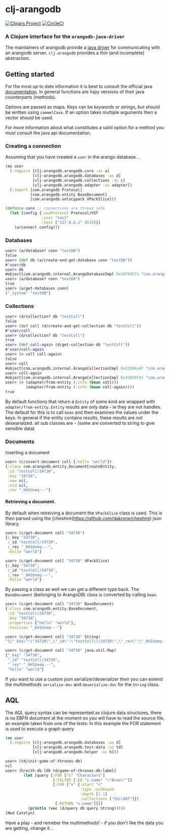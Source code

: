 # clj-arangodb

[![Clojars Project](https://img.shields.io/clojars/v/beoliver/clj-arangodb.svg)](https://clojars.org/beoliver/clj-arangodb)
[![CircleCI](https://circleci.com/gh/beoliver/clj-arangodb.svg?style=shield)](https://circleci.com/gh/beoliver/clj-arangodb)

### A Clojure interface for the `arangodb-java-driver`

The maintainers of arangodb provide a [java driver](https://www.arangodb.com/docs/stable/drivers/java-getting-started.html) for communicating with an arangodb server. `clj-arangodb` provides a _thin_ (and incomplete) abstraction.

## Getting started

For the most up to date information it is best to consult the official java [documentation](https://www.arangodb.com/docs/stable/drivers/java-reference.html). In general functions are lispy versions of their java counterparts (methods).

Options are passed as maps. Keys can be _keywords_ or _strings_, but should be written using `cammelCase`. If an option takes multiple arguments then a vector should be used.

For more information about what constitutes a valid option for a method you must consult the java api documentation.

### Creating a connection

Assuming that you have created a `user` in the arango database...

```clojure
(ns user
  (:require [clj-arangodb.arangodb.core :as a]
            [clj-arangodb.arangodb.databases :as d]
            [clj-arangodb.arangodb.collections :as c]
            [clj-arangodb.arangodb.adapter :as adapter])
  (:import [com.arangodb Protocol]
           [com.arangodb.entity BaseDocument]
           [com.arangodb.velocypack VPackSlice]))

(defonce conn ;; connections are thread safe
  (let [config {:useProtocol Protocol/VST
                :user "test"
                :host ["127.0.0.1" 8529]}]
    (a/connect config)))
```

### Databases

```clojure
user> (a/database? conn "testDB")
false
user> (def db (a/create-and-get-database conn "testDB"))
#'user/db
user> db
#object[com.arangodb.internal.ArangoDatabaseImpl 0x38f9457a "com.arangodb.internal.ArangoDatabaseImpl@38f9457a"]
user> (a/database? conn "testDB")
true
user> (a/get-databases conn)
["_system" "testDB"]
```

### Collections

```clojure
user> (d/collection? db "testColl")
false
user> (def coll (d/create-and-get-collection db "testColl"))
#'user/coll
user> (d/collection? db "testColl")
true
user> (def coll-again (d/get-collection db "testColl"))
#'user/coll-again
user> (= coll coll-again)
false
user> coll
#object[com.arangodb.internal.ArangoCollectionImpl 0x23266a4f "com.arangodb.internal.ArangoCollectionImpl@23266a4f"]
user> coll-again
#object[com.arangodb.internal.ArangoCollectionImpl 0x33859f41 "com.arangodb.internal.ArangoCollectionImpl@33859f41"]
user> (= (adapter/from-entity (:info (bean coll)))
         (adapter/from-entity (:info (bean coll-again))))
true
```

By default functions that return a `Entity` of some kind are wrapped with `adapter/from-entity`.
`Entity` results are only data - ie they are not handles.
The default for this is to call `bean` and then examines the values under the keys.
In general if the entity contains results, these results are _not_
desearialzed. all sub classes are - (some are converted to string to give sensible data)

### Documents

inserting a document

```clojure
user> (c/insert-document coll {:hello "world"})
{:class com.arangodb.entity.DocumentCreateEntity,
 :id "testColl/34730",
 :key "34730",
 :new nil,
 :old nil,
 :rev "_bH1Uxmq---"}
```

#### Retrieving a document.

By default when retreiving a document the `VPackSlice` class is used. This is then parsed using the [cheshire(https://github.com/dakrone/cheshire) json library.

```clojure
user> (c/get-document coll "34730")
{:_key "34730",
 :_id "testColl/34730",
 :_rev "_bH1Uxmq---",
 :hello "world"}

user> (c/get-document coll "34730" VPackSlice)
{:_key "34730",
 :_id "testColl/34730",
 :_rev "_bH1Uxmq---",
 :hello "world"}
```

By passing a class as well we can get a different type back.
The `BaseDocument` (belonging to ArangoDB) class is converted by calling `bean`.

```clojure
user> (c/get-document coll "34730" BaseDocument)
{:class com.arangodb.entity.BaseDocument,
 :id "testColl/34730",
 :key "34730",
 :properties {"hello" "world"},
 :revision "_bH1Uxmq---"}
```

```clojure
user> (c/get-document coll "34730" String)
"{\"_key\":\"34730\",\"_id\":\"testColl\\/34730\",\"_rev\":\"_bH1Uxmq---\",\"hello\":\"world\"}"
```

```clojure
user> (c/get-document coll "34730" java.util.Map)
{"_key" "34730",
 "_id" "testColl/34730",
 "_rev" "_bH1Uxmq---",
 "hello" "world"}
```

If you want to use a custom json serializer/deserializer then you can extend the multimethods `serialize-doc` and `deserialize-doc` for the `String` class.

## AQL

The AQL query syntax can be represented as clojure data structures, there is no EBFN document at the moment so you will have to read the source file, an example taken from one of the tests:
In this example the FOR statement is used to execute a graph query

```clojure
(ns user
  (:require [clj-arangodb.arangodb.databases :as d]
            [clj-arangodb.arangodb.test-data :as td]
            [clj-arangodb.arangodb.helper :as h]))
```

```clojure
user> (td/init-game-of-thrones-db)
nil
user> (h/with-db [db td/game-of-thrones-db-label]
        (let [query [:FOR ["c" "Characters"]
                     [:FILTER [:EQ "c.name" "\"Bran\""]]
                     [:FOR ["v" {:start "c"
                                 :type :outbound
                                 :depth [1 1]
                                 :collections ["ChildOf"]}]
                      [:RETURN "v.name"]]]]
          (println (vec (d/query db query String)))))
[Ned Catelyn]
```

Have a play - and remeber the multimethods! - if you don't like the data you are getting, change it...
